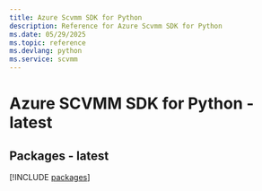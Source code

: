 ```yaml
---
title: Azure Scvmm SDK for Python
description: Reference for Azure Scvmm SDK for Python
ms.date: 05/29/2025
ms.topic: reference
ms.devlang: python
ms.service: scvmm
---
```

# Azure SCVMM SDK for Python - latest
## Packages - latest
[!INCLUDE [packages](scvmm-index.md)]